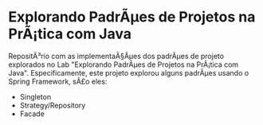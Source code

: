 # Explorando PadrÃµes de Projetos na PrÃ¡tica com Java

RepositÃ³rio com as implementaÃ§Ãµes dos padrÃµes de projeto explorados no Lab "Explorando PadrÃµes de Projetos na PrÃ¡tica com Java". Especificamente, este projeto explorou alguns padrÃµes usando o Spring Framework, sÃ£o eles:
- Singleton
- Strategy/Repository
- Facade
